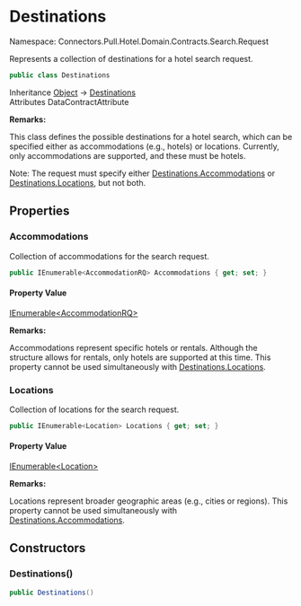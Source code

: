 # Destinations

Namespace: Connectors.Pull.Hotel.Domain.Contracts.Search.Request

Represents a collection of destinations for a hotel search request.

```csharp
public class Destinations
```

Inheritance [Object](https://docs.microsoft.com/en-us/dotnet/api/system.object) → [Destinations](./connectors.pull.hotel.domain.contracts.search.request.destinations)<br />
Attributes DataContractAttribute

**Remarks:**

This class defines the possible destinations for a hotel search, which can be specified either as accommodations (e.g., hotels) 
 or locations. Currently, only accommodations are supported, and these must be hotels. 
 
 Note: The request must specify either [Destinations.Accommodations](./connectors.pull.hotel.domain.contracts.search.request.destinations#accommodations) or [Destinations.Locations](./connectors.pull.hotel.domain.contracts.search.request.destinations#locations), but not both.

## Properties

### **Accommodations**

Collection of accommodations for the search request.

```csharp
public IEnumerable<AccommodationRQ> Accommodations { get; set; }
```

#### Property Value

[IEnumerable\<AccommodationRQ\>](https://docs.microsoft.com/en-us/dotnet/api/system.collections.generic.ienumerable-1)<br />

**Remarks:**

Accommodations represent specific hotels or rentals. Although the structure allows for rentals, 
 only hotels are supported at this time. This property cannot be used simultaneously with [Destinations.Locations](./connectors.pull.hotel.domain.contracts.search.request.destinations#locations).

### **Locations**

Collection of locations for the search request.

```csharp
public IEnumerable<Location> Locations { get; set; }
```

#### Property Value

[IEnumerable\<Location\>](https://docs.microsoft.com/en-us/dotnet/api/system.collections.generic.ienumerable-1)<br />

**Remarks:**

Locations represent broader geographic areas (e.g., cities or regions). 
 This property cannot be used simultaneously with [Destinations.Accommodations](./connectors.pull.hotel.domain.contracts.search.request.destinations#accommodations).

## Constructors

### **Destinations()**

```csharp
public Destinations()
```
